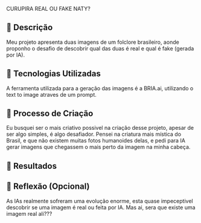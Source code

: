 CURUPIRA REAL OU FAKE NATY?

## 📒 Descrição
Meu projeto apresenta duas imagens de um folclore brasileiro, aonde proponho o desafio de descobrir qual das duas é real e qual é fake (gerada por IA).

## 🤖 Tecnologias Utilizadas
A ferramenta utilizada para a geração das imagens é a BRIA.ai, utilizando o text to image atraves de um prompt.

## 🧐 Processo de Criação
Eu busquei ser o mais criativo possivel na criação desse projeto, apesar de ser algo simples, é algo desafiador. Pensei na criatura mais mística do Brasil, e que não existem muitas fotos humanoides delas, e pedi para IA gerar imagens que chegassem o mais perto da imagem na minha cabeça.

## 🚀 Resultados


## 💭 Reflexão (Opcional)
As IAs realmente sofreram uma evolução enorme, esta quase impeceptivel descobrir se uma imagem é real ou feita por IA.
Mas ai, sera que existe uma imagem real ali???
